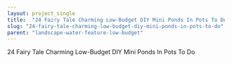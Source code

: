 ```yaml
---
layout: project_single
title:  "24 Fairy Tale Charming Low-Budget DIY Mini Ponds In Pots To Do"
slug: "24-fairy-tale-charming-low-budget-diy-mini-ponds-in-pots-to-do"
parent: "landscape-water-feature-low-budget"
---
```

24 Fairy Tale Charming Low-Budget DIY Mini Ponds In Pots To Do